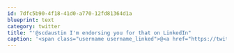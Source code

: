 ```yaml
---
id: 7dfc5b90-4f18-41d0-a770-12fd81364d1a
blueprint: text
category: twitter
title: "'@scdaustin I'm endorsing you for that on LinkedIn"
caption: '<span class="username username_linked">@<a href="https://twitter.com/scdaustin" title="Shane Austin">scdaustin</a></span> I''m endorsing you for that on LinkedIn'
---
```

